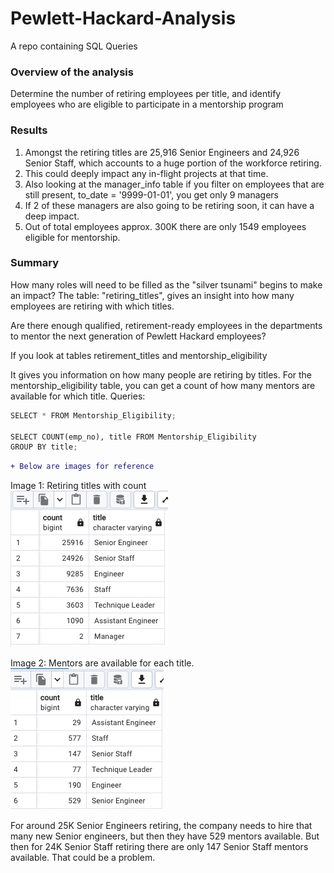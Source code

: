 # Pewlett-Hackard-Analysis
A repo containing SQL Queries

### Overview of the analysis
Determine the number of retiring employees per title, and identify employees who are eligible to participate in a mentorship program

### Results

1. Amongst the retiring titles are 25,916 Senior Engineers and 24,926 Senior Staff, which accounts to a huge portion of the workforce retiring.
2. This could deeply impact any in-flight projects at that time.
3. Also looking at the manager_info table if you filter on employees that are still present, to_date = '9999-01-01', you get only 9 managers
4. If 2 of these managers are also going to be retiring soon, it can have a deep impact.
5. Out of total employees approx. 300K there are only 1549 employees eligible for mentorship. 

### Summary
How many roles will need to be filled as the "silver tsunami" begins to make an impact?
The table: "retiring_titles", gives an insight into how many employees are retiring with which titles.

Are there enough qualified, retirement-ready employees in the departments to mentor the next generation of Pewlett Hackard employees?

If you look at tables retirement_titles and mentorship_eligibility

It gives you information on how many people are retiring by titles.
For the mentorship_eligibility table, 
you can get a count of how many mentors are available for which title.
Queries:
```python
SELECT * FROM Mentorship_Eligibility;

SELECT COUNT(emp_no), title FROM Mentorship_Eligibility
GROUP BY title;
```
```diff
+ Below are images for reference
```
Image 1: Retiring titles with count<br/>
![Number of people retiring by titles](https://github.com/sag7221/Pewlett-Hackard-Analysis/blob/main/Images/retiring_employees_by_titles.png)


Image 2: Mentors are available for each title.<br/>
![Mentors are available for each title](https://github.com/sag7221/Pewlett-Hackard-Analysis/blob/main/Images/mentors_by_title.png)


For around 25K Senior Engineers retiring, the company needs to hire that many new Senior engineers, but then they have 529 mentors available.
But then for 24K Senior Staff retiring there are only 147 Senior Staff mentors available. That could be a problem.









